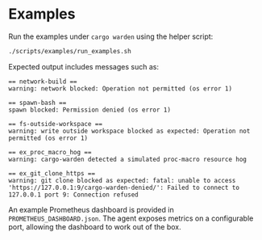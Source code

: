 # Examples

Run the examples under `cargo warden` using the helper script:

```bash
./scripts/examples/run_examples.sh
```

Expected output includes messages such as:

```text
== network-build ==
warning: network blocked: Operation not permitted (os error 1)

== spawn-bash ==
spawn blocked: Permission denied (os error 1)

== fs-outside-workspace ==
warning: write outside workspace blocked as expected: Operation not permitted (os error 1)

== ex_proc_macro_hog ==
warning: cargo-warden detected a simulated proc-macro resource hog

== ex_git_clone_https ==
warning: git clone blocked as expected: fatal: unable to access 'https://127.0.0.1:9/cargo-warden-denied/': Failed to connect to 127.0.0.1 port 9: Connection refused
```

An example Prometheus dashboard is provided in `PROMETHEUS_DASHBOARD.json`.
The agent exposes metrics on a configurable port, allowing the dashboard to work out of the box.
